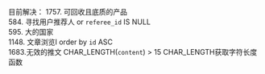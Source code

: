 目前解决：
1757. 可回收且底质的产品</br>
584.	寻找用户推荐人  or `referee_id` IS NULL</br>
595. 大的国家</br>
1148. 文章浏览I  order by `id` ASC</br>
1683.无效的推文  CHAR_LENGTH(`content`) > 15  CHAR_LENGTH获取字符长度函数</br>
